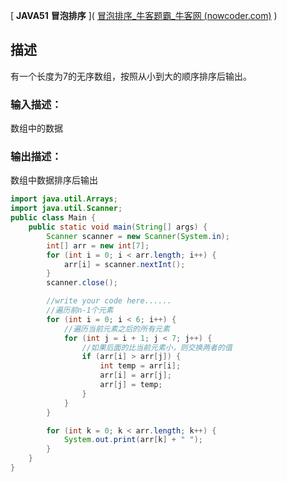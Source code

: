 [ **JAVA51** **冒泡排序** ]( [冒泡排序_牛客题霸_牛客网 (nowcoder.com)](https://www.nowcoder.com/practice/83ef53227d654df28c18fd6a377e8fee?tpId=220&tqId=2111797&ru=/exam/oj&qru=/ta/primary-grammar-java/question-ranking&sourceUrl=%2Fexam%2Foj%3Fpage%3D1%26tab%3D%E8%AF%AD%E6%B3%95%E7%AF%87%26topicId%3D220) )

## 描述

有一个长度为7的无序数组，按照从小到大的顺序排序后输出。

### 输入描述：

数组中的数据

### 输出描述：

数组中数据排序后输出

```java
import java.util.Arrays;
import java.util.Scanner;
public class Main {
    public static void main(String[] args) {
        Scanner scanner = new Scanner(System.in);
        int[] arr = new int[7];
        for (int i = 0; i < arr.length; i++) {
            arr[i] = scanner.nextInt();
        }
        scanner.close();

        //write your code here......
        //遍历前n-1个元素
        for (int i = 0; i < 6; i++) {
            //遍历当前元素之后的所有元素
            for (int j = i + 1; j < 7; j++) {
                //如果后面的比当前元素小，则交换两者的值
                if (arr[i] > arr[j]) {
                    int temp = arr[i];
                    arr[i] = arr[j];
                    arr[j] = temp;
                }
            }
        }

        for (int k = 0; k < arr.length; k++) {
            System.out.print(arr[k] + " ");
        }
    }
}
```

